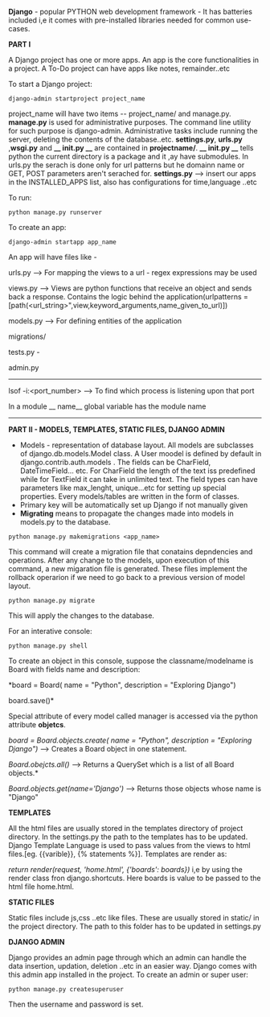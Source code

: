 **Django** - popular PYTHON web development framework
           - It has batteries included i,e it comes with pre-installed libraries needed for common use-cases.

**PART I**
           
 A Django project has one or more apps. An app is the core functionalities in a project. A To-Do project can have apps like notes, remainder..etc
 
 To start a Django project:
 ```
 django-admin startproject project_name
 ```
 project_name will have two items -- project_name/ and manage.py. **manage.py** is used for administrative purposes. The command line utility for such purpose is django-admin.
 Administrative tasks include running the server, deleting the contents of the database..etc. **settings.py**, **urls.py** ,**wsgi.py** and **__ __init__.py __** are contained in **projectname/**. **__ __init__.py __** tells python the current directory is a package and it ,ay have submodules. In urls.py the serach is done only for url patterns but he domainn name or GET, POST parameters aren't serached for. **settings.py** --> insert our apps in the INSTALLED_APPS list, also has configurations for time,language ..etc
 
 To run:
 ```
 python manage.py runserver
 ```
 To create  an app:
 ```
 django-admin startapp app_name
 ```
 An app will have files like - 
 
 urls.py --> For mapping the views to a url - regex expressions may be used
 
 views.py --> Views are python functions that receive an object and sends back a response. Contains                                                                                                                 the logic behind the application(urlpatterns = [path(<url_string>",view,keyword_arguments,name_given_to_url)])
 
 models.py --> For defining entities of the application
 
 migrations/
 
 tests.py - 
 
 admin.py
                               
 -----------------------------------------------------------------------------                            
                               
lsof -i:<port_number> -->  To find which process is listening upon that port

In a module __ name__ global variable has the module name

------------------------------------------------------------------------------

**PART II - MODELS, TEMPLATES, STATIC FILES, DJANGO ADMIN**

* Models - representation of database layout. All models are subclasses of django.db.models.Model class. A User moodel is defined by default in django.contrib.auth.models . The fields can be CharField, DateTimeField... etc. For CharField the length of the text iss predefined while for TextField it can take in unlimited text. The field types can have parameters like max_lenght, unique...etc for setting up special properties. Every models/tables are written in the form of classes.
* Primary key will be automatically set up Django if not manually given
* __Migrating__ means to propagate the changes made into models in models.py to the database.
```
python manage.py makemigrations <app_name>
```
This command will create a migration file that conatains depndencies and operations. After any change to the models, upon execution of this command, a new migaration file is generated. These files implement the rollback operarion if we need to go back to a previous version of model layout.
```
python manage.py migrate
```
This will apply the changes to the database.

For an interative console:
```
python manage.py shell
```
To create an object in this console, suppose the classname/modelname is Board with fields name and description:

*board = Board( name = "Python", description = "Exploring Django")

 board.save()*
 
 Special attribute of every model called manager is accessed via the python attribute **objetcs**.
 
 *board = Board.objects.create( name = "Python", description = "Exploring Django")* --> Creates a Board object in one statement.
 
 *Board.obejcts.all()* --> Returns a QuerySet which is a list of all Board objects.*
 
 *Board.objects.get(name='Django')* --> Returns those objects whose name is "Django"

**TEMPLATES**

All the html files are usually stored in the templates directory of project directory. In the settings.py the path to the templates has to be updated. Django Template Language is used to pass values from the views to html files.[eg. {{varible}}, {% statements %}]. Templates are render as:

*return render(request, 'home.html', {'boards': boards})*   i,e by using the render class fron django.shortcuts. Here boards is value to be passed to the html file home.html.

**STATIC FILES**

Static files include js,css ..etc like files. These are usually stored in static/ in the project directory. The path to this folder has to be updated in settings.py

**DJANGO ADMIN**

Django provides an admin page through which an admin can handle the data insertion, updation, deletion ..etc in an easier way. Django comes with this admin app installed in the project. To create an admin or super user:
```
python manage.py createsuperuser
```
Then the username and password is set.
 
 
            

